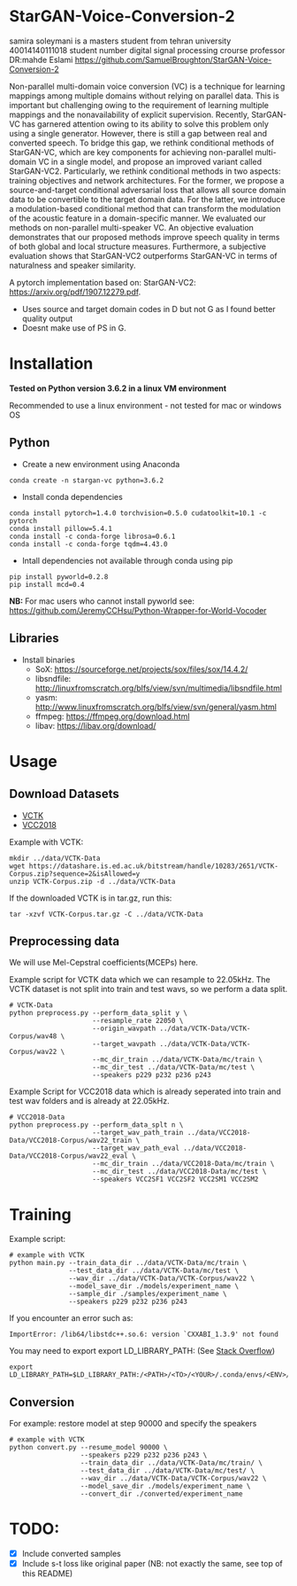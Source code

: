 # StarGAN-Voice-Conversion-2
samira soleymani is a masters student from tehran university
40014140111018 student number
digital signal processing crourse
professor DR:mahde Eslami
https://github.com/SamuelBroughton/StarGAN-Voice-Conversion-2


Non-parallel multi-domain voice conversion (VC) is a technique
for learning mappings among multiple domains without
relying on parallel data. This is important but challenging owing
to the requirement of learning multiple mappings and the nonavailability
of explicit supervision. Recently, StarGAN-VC has
garnered attention owing to its ability to solve this problem only
using a single generator. However, there is still a gap between
real and converted speech. To bridge this gap, we rethink conditional
methods of StarGAN-VC, which are key components
for achieving non-parallel multi-domain VC in a single model,
and propose an improved variant called StarGAN-VC2. Particularly,
we rethink conditional methods in two aspects: training
objectives and network architectures. For the former, we propose
a source-and-target conditional adversarial loss that allows
all source domain data to be convertible to the target domain
data. For the latter, we introduce a modulation-based conditional
method that can transform the modulation of the acoustic
feature in a domain-specific manner. We evaluated our methods
on non-parallel multi-speaker VC. An objective evaluation
demonstrates that our proposed methods improve speech quality
in terms of both global and local structure measures. Furthermore,
a subjective evaluation shows that StarGAN-VC2 outperforms
StarGAN-VC in terms of naturalness and speaker similarity.

A pytorch implementation based on: StarGAN-VC2: https://arxiv.org/pdf/1907.12279.pdf.

* Uses source and target domain codes in D but not G as I found better quality output 
* Doesnt make use of PS in G.

# Installation

**Tested on Python version 3.6.2 in a linux VM environment**

Recommended to use a linux environment - not tested for mac or windows OS 

## Python

* Create a new environment using Anaconda
```shell script
conda create -n stargan-vc python=3.6.2
```
* Install conda dependencies
```shell script
conda install pytorch=1.4.0 torchvision=0.5.0 cudatoolkit=10.1 -c pytorch
conda install pillow=5.4.1
conda install -c conda-forge librosa=0.6.1
conda install -c conda-forge tqdm=4.43.0
```

* Intall dependencies not available through conda using pip
```shell script
pip install pyworld=0.2.8
pip install mcd=0.4
```

**NB:** For mac users who cannot install pyworld see: https://github.com/JeremyCCHsu/Python-Wrapper-for-World-Vocoder

## Libraries

* Install binaries
  * SoX: https://sourceforge.net/projects/sox/files/sox/14.4.2/ 
  * libsndfile: http://linuxfromscratch.org/blfs/view/svn/multimedia/libsndfile.html
  * yasm: http://www.linuxfromscratch.org/blfs/view/svn/general/yasm.html
  * ffmpeg: https://ffmpeg.org/download.html
  * libav: https://libav.org/download/

# Usage

## Download Datasets

* [VCTK](https://homepages.inf.ed.ac.uk/jyamagis/page3/page58/page58.html)
* [VCC2018](https://datashare.is.ed.ac.uk/handle/10283/3061?show=full)

Example with VCTK:

```shell script
mkdir ../data/VCTK-Data
wget https://datashare.is.ed.ac.uk/bitstream/handle/10283/2651/VCTK-Corpus.zip?sequence=2&isAllowed=y
unzip VCTK-Corpus.zip -d ../data/VCTK-Data
```

If the downloaded VCTK is in tar.gz, run this:

```shell script
tar -xzvf VCTK-Corpus.tar.gz -C ../data/VCTK-Data
```

## Preprocessing data

We will use Mel-Cepstral coefficients(MCEPs) here.

Example script for VCTK data which we can resample to 22.05kHz. The VCTK dataset is not split into train and test wavs, so we perform a data split.

```shell script
# VCTK-Data
python preprocess.py --perform_data_split y \
                     --resample_rate 22050 \
                     --origin_wavpath ../data/VCTK-Data/VCTK-Corpus/wav48 \
                     --target_wavpath ../data/VCTK-Data/VCTK-Corpus/wav22 \
                     --mc_dir_train ../data/VCTK-Data/mc/train \
                     --mc_dir_test ../data/VCTK-Data/mc/test \
                     --speakers p229 p232 p236 p243
```

Example Script for VCC2018 data which is already seperated into train and test wav folders and is already at 22.05kHz.

```shell script
# VCC2018-Data
python preprocess.py --perform_data_splt n \
                     --target_wav_path_train ../data/VCC2018-Data/VCC2018-Corpus/wav22_train \
                     --target_wav_path_eval ../data/VCC2018-Data/VCC2018-Corpus/wav22_eval \
                     --mc_dir_train ../data/VCC2018-Data/mc/train \
                     --mc_dir_test ../data/VCC2018-Data/mc/test \
                     --speakers VCC2SF1 VCC2SF2 VCC2SM1 VCC2SM2
```

# Training

Example script:

```shell script
# example with VCTK
python main.py --train_data_dir ../data/VCTK-Data/mc/train \
               --test_data_dir ../data/VCTK-Data/mc/test \
               --wav_dir ../data/VCTK-Data/VCTK-Corpus/wav22 \
               --model_save_dir ./models/experiment_name \
               --sample_dir ./samples/experiment_name \
               --speakers p229 p232 p236 p243
```

If you encounter an error such as:

```shell script
ImportError: /lib64/libstdc++.so.6: version `CXXABI_1.3.9' not found
```

You may need to export export LD_LIBRARY_PATH: (See [Stack Overflow](https://stackoverflow.com/questions/49875588/importerror-lib64-libstdc-so-6-version-cxxabi-1-3-9-not-found))

```shell script
export LD_LIBRARY_PATH=$LD_LIBRARY_PATH:/<PATH>/<TO>/<YOUR>/.conda/envs/<ENV>/lib/
```

## Conversion

For example: restore model at step 90000 and specify the speakers

```shell script
# example with VCTK
python convert.py --resume_model 90000 \
                  --speakers p229 p232 p236 p243 \
                  --train_data_dir ../data/VCTK-Data/mc/train/ \
                  --test_data_dir ../data/VCTK-Data/mc/test/ \
                  --wav_dir ../data/VCTK-Data/VCTK-Corpus/wav22 \
                  --model_save_dir ./models/experiment_name \
                  --convert_dir ./converted/experiment_name
```

# TODO:
- [x] Include converted samples
- [x] Include s-t loss like original paper (NB: not exactly the same, see top of this README)
